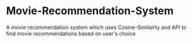 # Movie-Recommendation-System
A movie recommendation system which uses Cosine-Similairty and API to find movie recommendations based on user's choice
